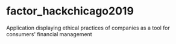 # factor_hackchicago2019
Application displaying ethical practices of companies as a tool for consumers' financial management
